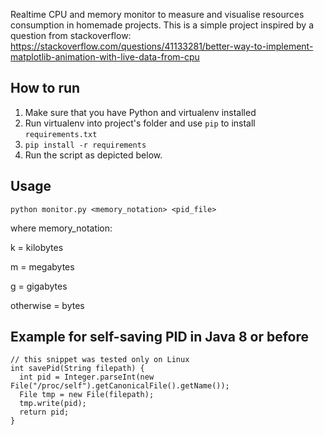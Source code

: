 Realtime CPU and memory monitor to measure and visualise resources
consumption in homemade projects. This is a simple project inspired by
a question from stackoverflow:
https://stackoverflow.com/questions/41133281/better-way-to-implement-matplotlib-animation-with-live-data-from-cpu

## How to run

1. Make sure that you have Python and virtualenv installed
2. Run virtualenv into project's folder and use `pip` to install `requirements.txt`
3. `pip install -r requirements`
4. Run the script as depicted below.

## Usage

`python monitor.py <memory_notation> <pid_file>`

where memory_notation:

  k = kilobytes

  m = megabytes

  g = gigabytes

  otherwise = bytes

## Example for self-saving PID in Java 8 or before

```
// this snippet was tested only on Linux
int savePid(String filepath) {
  int pid = Integer.parseInt(new File("/proc/self").getCanonicalFile().getName());
  File tmp = new File(filepath);
  tmp.write(pid);
  return pid;
}
```
